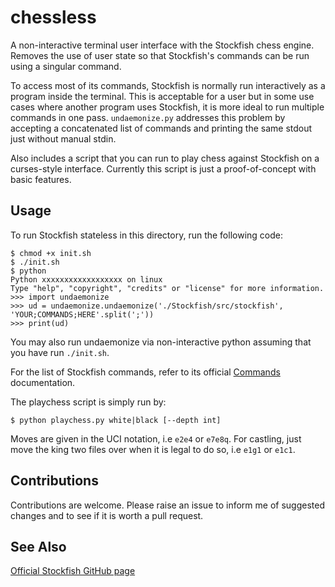 # chessless
A non-interactive terminal user interface with the Stockfish chess engine. Removes the use of user state so that Stockfish's commands can be run using a singular command.

To access most of its commands, Stockfish is normally run interactively as a program inside the terminal. This is acceptable for a user but in some use cases where another program uses Stockfish, it is more ideal to run multiple commands in one pass. `undaemonize.py` addresses this problem by accepting a concatenated list of commands and printing the same stdout just without manual stdin.

Also includes a script that you can run to play chess against Stockfish on a curses-style interface. Currently this script is just a proof-of-concept with basic features.

## Usage
To run Stockfish stateless in this directory, run the following code:

```console
$ chmod +x init.sh
$ ./init.sh
$ python
Python xxxxxxxxxxxxxxxxxx on linux
Type "help", "copyright", "credits" or "license" for more information.
>>> import undaemonize
>>> ud = undaemonize.undaemonize('./Stockfish/src/stockfish', 'YOUR;COMMANDS;HERE'.split(';'))
>>> print(ud)
```

You may also run undaemonize via non-interactive python assuming that you have run `./init.sh`.

For the list of Stockfish commands, refer to its official [Commands](https://github.com/official-stockfish/Stockfish/wiki/Commands) documentation.

The playchess script is simply run by:

```
$ python playchess.py white|black [--depth int]
```

Moves are given in the UCI notation, i.e `e2e4` or `e7e8q`. For castling, just move the king two files over when it is legal to do so, i.e `e1g1` or `e1c1`.

## Contributions
Contributions are welcome. Please raise an issue to inform me of suggested changes and to see if it is worth a pull request.

## See Also
[Official Stockfish GitHub page](https://github.com/official-stockfish/Stockfish)
